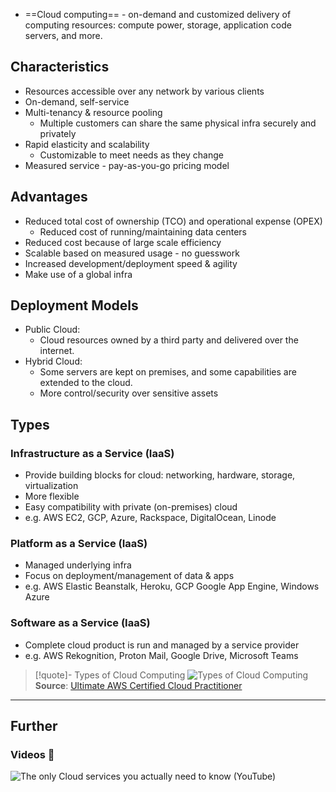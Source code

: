 - ==Cloud computing== - on-demand and customized delivery of computing resources: compute power, storage, application code servers, and more.
## Characteristics

- Resources accessible over any network by various clients
- On-demand, self-service
- Multi-tenancy & resource pooling
    - Multiple customers can share the same physical infra securely and privately
- Rapid elasticity and scalability
    - Customizable to meet needs as they change
- Measured service - pay-as-you-go pricing model
## Advantages

- Reduced total cost of ownership (TCO) and operational expense (OPEX)
    - Reduced cost of running/maintaining data centers
- Reduced cost because of large scale efficiency
- Scalable based on measured usage - no guesswork
- Increased development/deployment speed & agility
- Make use of a global infra
## Deployment Models

- Public Cloud:
    - Cloud resources owned by a third party and delivered over the internet.
- Hybrid Cloud:
    - Some servers are kept on premises, and some capabilities are extended to the cloud.
    - More control/security over sensitive assets
## Types

### Infrastructure as a Service (IaaS)

- Provide building blocks for cloud: networking, hardware, storage, virtualization
- More flexible
- Easy compatibility with private (on-premises) cloud
- e.g. AWS EC2, GCP, Azure, Rackspace, DigitalOcean, Linode
### Platform as a Service (IaaS)

- Managed underlying infra
- Focus on deployment/management of data & apps
- e.g. AWS Elastic Beanstalk, Heroku, GCP Google App Engine, Windows Azure
### Software as a Service (IaaS)

- Complete cloud product is run and managed by a service provider
- e.g. AWS Rekognition, Proton Mail, Google Drive, Microsoft Teams

> [!quote]- Types of Cloud Computing
> ![Types of Cloud Computing](cloud-computing-types.jpg)
> **Source**: [Ultimate AWS Certified Cloud Practitioner](https://www.udemy.com/course/aws-certified-cloud-practitioner-new/)

---
## Further

### Videos 🎥

![The only Cloud services you actually need to know (YouTube)](https://www.youtube.com/watch?v=gcfB8iIPtbY)
